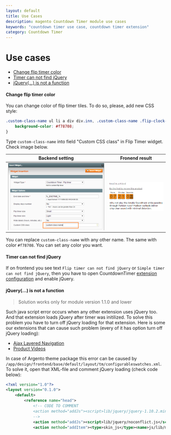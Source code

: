 ```yaml
---
layout: default
title: Use Cases
description: magento Countdown Timer module use cases
keywords: "countdown timer use case, countdown timer extension"
category: Countdown Timer
---
```


# Use cases

- [Change flip timer color](#change-flip-timer-color)
- [Timer can not find jQuery](#timer-can-not-find-jquery)
- [jQuery(...) is not a function](#jquery-is-not-a-function)

#### Change flip timer color

You can change color of flip timer tiles. To do so, please, add new CSS style:

```css
.custom-class-name ul li a div div.inn, .custom-class-name .flip-clock-dot {
    background-color: #f78708;
}
```

Type `custom-class-name` into field "Custom CSS class" in Flip Timer widget.
Check image below.

| Backend setting | Fronend result |
|-----------------|:--------------:|
| ![Custom CSS class for flip timer widget](/images/countdowntimer/custom-css-flip.png) | ![Custom CSS for flip timer - result on frontend](/images/countdowntimer/custom-css-flip-frontend.png) |

You can replace `custom-class-name` with any other name. The same with color
`#f78708`. You can set any color you want.  

#### Timer can not find jQuery

If on frontend you see text `Flip timer can not find jQuery` or
`Simple timer can not find jQuery`, then you have to open CountdownTimer
[extension configuration](../#extension-configuration) and enable jQuery.

#### jQuery(...) is not a function

>  Solution works only for module version 1.1.0 and lower

Such java script error occurs when any other extension uses jQuery too. And that
extension loads jQuery after timer was initilized. To solve this problem
you have to turn off jQuery loading for that extension. Here is some our
extensions that can cause such problem (every of it has option turn off jQuery
loading):

* [Ajax Layered Navigation](/m1/extensions/ajaxlayerednavigation/)
* [Product Videos](/m1/extensions/productvideos/)

In case of Argento theme package this error can be caused by
`/app/design/frontend/base/default/layout/tm/configurableswatches.xml`. To solve
it, open that XML-file and comment jQuery loading (check code below):

```xml
<?xml version="1.0"?>
<layout version="0.1.0">
    <default>
        <reference name="head">
            <!-- CODE TO COMMENT
            <action method="addJs"><script>lib/jquery/jquery-1.10.2.min.js</script></action>
            -->
            <action method="addJs"><script>lib/jquery/noconflict.js</script></action>
            <action method="addItem"><type>skin_js</type><name>js/lib/modernizr.custom.min.js</name></action>
```
